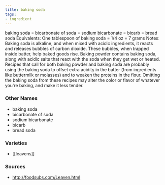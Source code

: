 ```yaml
---
title: baking soda
tags:
- ingredient
---
```

baking soda = bicarbonate of soda = sodium bicarbonate = bicarb = bread soda Equivalents: One tablespoon of baking soda = 1/4 oz = 7 grams Notes: Baking soda is alkaline, and when mixed with acidic ingredients, it reacts and releases bubbles of carbon dioxide. These bubbles, when trapped inside batter, help baked goods rise. Baking powder contains baking soda, along with acidic salts that react with the soda when they get wet or heated. Recipes that call for both baking powder and baking soda are probably using the baking soda to offset extra acidity in the batter (from ingredients like buttermilk or molasses) and to weaken the proteins in the flour. Omitting the baking soda from these recipes may alter the color or flavor of whatever you're baking, and make it less tender.

### Other Names

* baking soda
* bicarbonate of soda
* sodium bicarbonate
* bicarb
* bread soda

### Varieties

* [[leavens]]

### Sources
* http://foodsubs.com/Leaven.html

